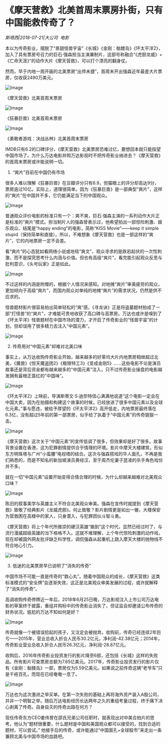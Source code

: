 # 《摩天营救》北美首周末票房扑街，只有中国能救传奇了？

*斯塔西|2018-07-21|大公司 
                                                电影*

本以为传奇影业，摆脱了“景甜怪兽宇宙”《长城》《金刚：骷髅岛》《环太平洋2》，加入了具有票房号召力的巨石·强森担当主演兼制片，这部号称融合“《虎胆龙威》+《亡命天涯》”的动作大片《摩天营救》，可以打个漂亮的翻身仗。

然而，早于内地一周开画的北美票房“出师未捷”，首周末开出强森近年最差大片票房，仅收获2490万美元。

![Image](http://p3.pstatp.com/large/pgc-image/1532218554717e13336511f)

《摩天营救》北美首周末票房

![Image](http://p3.pstatp.com/large/pgc-image/1532218554747a0dc42081b)

《狂暴巨兽》北美首周末票房

![Image](http://p1.pstatp.com/large/pgc-image/153221855473122fcb48fc8)

《勇敢者游戏：决战丛林》北美首周末票房

IMDB只有6.2的口碑评分，《摩天营救》北美票房恐难过亿，要想回本就只能指望中国市场了。为什么万达电影并购万达影视时不把传奇影业纳进去？《摩天营救》的首周末票房或许能说明一切。

1. “爽片”目前在中国仍有市场

很多人难以理解《狂暴巨兽》在豆瓣评分只有6.9，但猫眼上的评分却高达9分，票房逾过10亿。实际上，道理很简单。因为《狂暴巨兽》是一部典型“爽片”，这样的“爽片”在中国并不多，它仍能满足当下的中国观众。

![Image](http://p3.pstatp.com/large/pgc-image/1532218555165bdc24ae4b3)

普通观众评价电影的标准只有一个：爽不爽，巨石·强森主演的一系列动作大片正是标准的“爽片”模式。担当制片人的强森曾表示过，他希望拍出一部惊险刺激、娱乐观众、结尾是“happy ending”的电影，简称“KISS Movie”——keep it simple stupid（保持简单和直接）。所以，不难想象《摩天营救》也是一部这样的“爽片”，它的内地票房一定不会差。

看“爽片”的心态犹如看网络小说或地毯“爽文”，观众寻求的是跌宕起伏的一次性刺激，而不是探究思考什么内涵与价值。但也有高级“爽片”，看完能引起观众反思与批判意识，《头号玩家》正是如此。

![Image](http://p98.pstatp.com/large/pgc-image/153221855483874244bfdb4)

不过这样的内涵是附赠的，根据个人情况来感知。对地摊“爽片”审美疲劳的观众，更加倾向于高级“爽片”，而国内观众对单纯的地摊“爽片”的需求状况，仍然是供不应求的。

怪兽题材影片很容易拍出简单轻松的“爽”感，《寻龙诀》正是将盗墓题材拍成了一部“打怪兽”的“爽片”，才难能可贵地收获了高口碑与高票房。万达也或许是嗅到了《环太平洋》怪兽题材在中国市场的潜力，才开启了传奇影业的“怪兽宇宙”的计划，但却误用了很多精力去注入“中国元素”。

![Image](http://p1.pstatp.com/large/pgc-image/153221855524989727b2358)

2. 传奇用对“中国元素”却难对北美口味

事实上，从万达收购传奇影业开始，越来越多的好莱坞大片内地票房相继超过北美，《魔兽》《惊天魔盗团2》《极限特工3》《变成金刚5》……这些电影不论是演员故事还是背后资金都有越来越多的“中国元素”注入，只不过传奇影业操盘的电影越发拥有最根正苗红的“中国味”。

![Image](http://p3.pstatp.com/large/pgc-image/153221855509312b03aec78)

《环太平洋2》上映前，导演斯蒂文·S·迪奈特信心满满地说道“这个电影一定会在中国大卖，因为在拍摄和构建这个故事的时候，已经放进了很多中国元素以及全球化元素。”事与愿违，被给予厚望的《环太平洋2》高开低走，内地票房最终落在6.3亿，没有超过5年前的第一部票房，似乎给了执着于“中国元素”的传奇狠狠一击。

![Image](http://p9.pstatp.com/large/pgc-image/1532218555239deb5cd354d)

《摩天营救》这次关于“中国元素”的宣传低调了很多，但效果却是好了很多。故事背景设置在香港，这为犯罪剧情提供合乎情理的环境。影片中摩天大楼建筑，形似东方明珠塔与广州“小蛮腰”电视塔的结合。这次与强森搭戏的华人面孔，不再是我们熟悉的，而是不知名的新加坡演员黄经汉，至于周杰伦妻子昆凌的杀手角色戏份并不多。

就在一切“中国元素”设置开始变得合情合理的时候，为什么却越来越难对北美观众口味？

![Image](http://p1.pstatp.com/large/pgc-image/1532218555174c6a2bee901)

陈旧的叙事美学与英雄主义不符合北美观众审美。强森在宣传时就提到《摩天营救》致敬了经典影片《龙威虎胆》。何止致敬？影片剧情更是如出一辙，大楼保安为营救困在高楼中的家人，只身潜入，与犯罪团伙斗智斗勇。

《摩天营救》将上个年代所推崇的硬汉英雄“搬到”这个时代，显然已经过时了，与流行漫威超级英雄的当下格格不入。这就不难理解，上个年代惊险刺激的动作戏，现在却被国外网友批评缺乏科学性，调侃强森从起重机上跳入摩天大楼的抛物线不符合地心引力。

![Image](http://p9.pstatp.com/large/pgc-image/153221855534847beed500c)

3. 低迷的北美票房早已说明了“消失的传奇”

中国市场不可能一直是传奇的“救心丸”。随着中国观众的成长，《摩天营救》这类标准模式的“安全牌”会逐渐失效，这正是北美观众审美发展的过程，或许就解释了“消失的传奇”。

高调收购传奇停牌近一年后，2018年6月25日晚，万达影视注入上市公司万达电影的草案终于披露，重组并购标中的传奇影业消失了，但证监会却邀请公布传奇的财务状况。尴尬的万达不知如何是好？

![Image](http://p9.pstatp.com/large/pgc-image/1532218555649da7b55cdb4)

传奇就像一个被错误拾起的孩子，又注定会被抛弃。收购前，传奇已经连续2年巨亏——2015年，营业总收入折合人民币30.2亿元，净利润-42.38亿元；2014年，传奇影业营业总收入折合人民币26.3亿元，净利润-28.87亿元。

收购后，2016年传奇影业投资发行的影片降至6部，还包括《长城》这样的失败品，所有影片可查票房总额为7.65亿美元。2017年，传奇影业投资发行的影片仅有《金刚：骷髅岛》一部，票房仅为5.59亿美元。如果说之前传奇这辆“老爷车”只是千疮百孔，而现在已经奄奄一息了。

![Image](http://p1.pstatp.com/large/pgc-image/1532218555645b1d2e7a40c)

万达也为这次激进之举买单。在第一次失败的基础上再将海外资产装入A股公司，并非一个明智之举。随后万达电影经历长达两年之久的重组考量过程，终于痛下决心剥离了传奇。自身自灭的传奇出路在何方？

现任传奇东方CEO姜伟曾在邵氏兄弟公司任职时，就表现出对中美合拍片的思考，他认为“题材很重要，什么题材是中国和美国观众都可以接受的，找到合适的题材，可以尝试。” 他接手后的传奇，或许能通过“中国面孔+全球股市”来走出一条兼顾北美与中国市场的血路吧。


